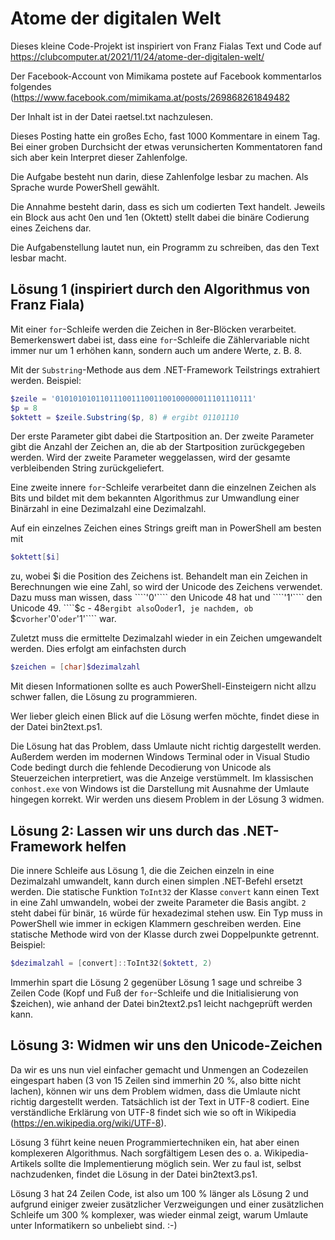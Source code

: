 # Atome der digitalen Welt

Dieses kleine Code-Projekt ist inspiriert von Franz Fialas Text und Code auf https://clubcomputer.at/2021/11/24/atome-der-digitalen-welt/

Der Facebook-Account von Mimikama postete auf Facebook kommentarlos folgendes (https://www.facebook.com/mimikama.at/posts/269868261849482

Der Inhalt ist in der Datei raetsel.txt nachzulesen.

Dieses Posting hatte ein großes Echo, fast 1000 Kommentare in einem Tag. Bei einer groben Durchsicht der etwas verunsicherten Kommentatoren fand sich aber kein Interpret dieser Zahlenfolge.

Die Aufgabe besteht nun darin, diese Zahlenfolge lesbar zu machen. Als Sprache wurde PowerShell gewählt.

Die Annahme besteht darin, dass es sich um codierten Text handelt. Jeweils ein Block aus acht 0en und 1en (Oktett) stellt dabei die binäre Codierung eines Zeichens dar.

Die Aufgabenstellung lautet nun, ein Programm zu schreiben, das den Text lesbar macht.

## Lösung 1 (inspiriert durch den Algorithmus von Franz Fiala)

Mit einer ````for````-Schleife werden die Zeichen in 8er-Blöcken verarbeitet. Bemerkenswert dabei ist, dass eine ````for````-Schleife die Zählervariable nicht immer nur um 1 erhöhen kann, sondern auch um andere Werte, z. B. 8.

Mit der ````Substring````-Methode aus dem .NET-Framework Teilstrings extrahiert werden. Beispiel:

````powershell
$zeile = '01010101011011100111001100100000011101110111'
$p = 8
$oktett = $zeile.Substring($p, 8) # ergibt 01101110
````

Der erste Parameter gibt dabei die Startposition an. Der zweite Parameter gibt die Anzahl der Zeichen an, die ab der Startposition zurückgegeben werden. Wird der zweite Parameter weggelassen, wird der gesamte verbleibenden String zurückgeliefert.

Eine zweite innere ````for````-Schleife verarbeitet dann die einzelnen Zeichen als Bits und bildet mit dem bekannten Algorithmus zur Umwandlung einer Binärzahl in eine Dezimalzahl eine Dezimalzahl.

Auf ein einzelnes Zeichen eines Strings greift man in PowerShell am besten mit

````powershell
$oktett[$i]
````

zu, wobei $i die Position des Zeichens ist. Behandelt man ein Zeichen in Berechnungen wie eine Zahl, so wird der Unicode des Zeichens verwendet. Dazu muss man wissen, dass ````'0'```` den Unicode 48 hat und ````'1'```` den Unicode 49. ````$c - 48```` ergibt also ````0```` oder ````1````, je nachdem, ob ````$c```` vorher ````'0'```` oder ````'1'```` war.

Zuletzt muss die ermittelte Dezimalzahl wieder in ein Zeichen umgewandelt werden. Dies erfolgt am einfachsten durch

````powershell
$zeichen = [char]$dezimalzahl
````

Mit diesen Informationen sollte es auch PowerShell-Einsteigern nicht allzu schwer fallen, die Lösung zu programmieren.

Wer lieber gleich einen Blick auf die Lösung werfen möchte, findet diese in der Datei bin2text.ps1.

Die Lösung hat das Problem, dass Umlaute nicht richtig dargestellt werden. Außerdem werden im modernen Windows Terminal oder in Visual Studio Code bedingt durch die fehlende Decodierung von Unicode als Steuerzeichen interpretiert, was die Anzeige verstümmelt. Im klassischen ````conhost.exe```` von Windows ist die Darstellung mit Ausnahme der Umlaute hingegen korrekt. Wir werden uns diesem Problem in der Lösung 3 widmen.

## Lösung 2: Lassen wir uns durch das .NET-Framework helfen

Die innere Schleife aus Lösung 1, die die Zeichen einzeln in eine Dezimalzahl umwandelt, kann durch einen simplen .NET-Befehl ersetzt werden. Die statische Funktion ````ToInt32```` der Klasse ````convert```` kann einen Text in eine Zahl umwandeln, wobei der zweite Parameter die Basis angibt. ````2```` steht dabei für binär, ````16```` würde für hexadezimal stehen usw. Ein Typ muss in PowerShell wie immer in eckigen Klammern geschreiben werden. Eine statische Methode wird von der Klasse durch zwei Doppelpunkte getrennt. Beispiel:

````powershell
$dezimalzahl = [convert]::ToInt32($oktett, 2)
````

Immerhin spart die Lösung 2 gegenüber Lösung 1 sage und schreibe 3 Zeilen Code (Kopf und Fuß der ````for````-Schleife und die Initialisierung von $zeichen), wie anhand der Datei bin2text2.ps1 leicht nachgeprüft werden kann.

## Lösung 3: Widmen wir uns den Unicode-Zeichen

Da wir es uns nun viel einfacher gemacht und Unmengen an Codezeilen eingespart haben  (3 von 15 Zeilen sind immerhin 20 %, also bitte nicht lachen), können wir uns dem Problem widmen, dass die Umlaute nicht richtig dargestellt werden. Tatsächlich ist der Text in UTF-8 codiert. Eine verständliche Erklärung von UTF-8 findet sich wie so oft in Wikipedia (https://en.wikipedia.org/wiki/UTF-8).

Lösung 3 führt keine neuen Programmiertechniken ein, hat aber einen komplexeren Algorithmus. Nach sorgfältigem Lesen des o. a. Wikipedia-Artikels sollte die Implementierung möglich sein. Wer zu faul ist, selbst nachzudenken, findet die Lösung in der Datei bin2text3.ps1.

Lösung 3 hat 24 Zeilen Code, ist also um 100 % länger als Lösung 2 und aufgrund einiger zweier zusätzlicher Verzweigungen und einer zusätzlichen Schleife um 300 % komplexer, was wieder einmal zeigt, warum Umlaute unter Informatikern so unbeliebt sind. :-)
